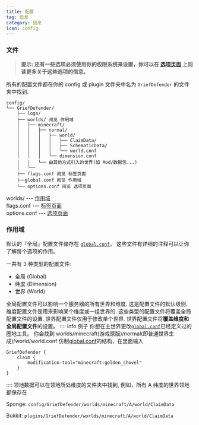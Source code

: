```yaml
---
title: 配置
tag: 信息
category: 信息
icon: config
---
```


### 文件

> **提示: 还有一些选项必须使用你的权限系统来设置，你可以在 [选项页面](./feature) 上阅读更多关于这些选项的信息。**

所有的配置文件都在你的 config 或 plugin 文件夹中名为 `GriefDefender` 的文件夹中找到.

```
config/
└── GriefDefender/
    ├── logs/
    ├── worlds/ 阅览 作用域
    │   ├── minecraft/
    │   │   ├── normal/
    │   │   │   ├── world/
    │   │   │   │   ├── ClaimData/
    │   │   │   │   ├── SchematicData/
    │   │   │   │   └── world.conf
    │   │   │   └── dimension.conf
    │   │   └── 由其他方式引入的世界(如 Mod/数据包...)
    │   └── 
    ├── flags.conf 阅览 标签页面
    ├──global.conf 阅览 作用域
    └── options.conf 阅览 选项页面
```
worlds/ --- [作用域](#作用域)
<br>flags.conf --- [标签页面](./advanced/flags.html/#配置选章-flags-conf)
<br>options.conf --- [选项页面](./advanced/options)

### 作用域
默认的『全局』配置文件储存在 [`global.conf`](/wiki/advanced/Global-Config.html)，
这些文件有详细的注释可以让你了解每个选项的作用。

一共有 3 种类型的配置文件:
* 全局 (Global)
* 纬度 (Dimension)
* 世界 (World)

全局配置文件可以影响一个服务器的所有世界和维度. 这是配置文件的默认级别.
维度配置文件是用来影响某个维度或一组世界的. 这些类型的配置文件将覆盖全局配置文件的设置. 世界配置文件仅用于修改单个世界.
世界配置文件将**覆盖维度和全局配置文件**的设置。
:::: info 例子
你想在主世界更改[`global.conf`](/wiki/advanced/Global-Config.html)已经定义过的圈地工具。
你会找到 worlds/minecraft(游戏原版)/normal(即普通世界生成)/world/world.conf
仿制[global.conf](/wiki/advanced/Global-Config.html)的结构，在里面输入
```
GriefDefender {
    claim {
        modification-tool="minecraft:golden_shovel"
    }
}
```
::::
领地数据可以在领地所处维度的文件夹中找到, 例如，所有 A 纬度的世界领地都保存在

Sponge: `config/GriefDefender/worlds/minecraft/A/world/ClaimData`

Bukkit: `plugins/GriefDefender/worlds/minecraft/A/world/ClaimData`